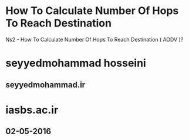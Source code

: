 # How To Calculate Number Of Hops To Reach Destination
Ns2 - How To Calculate Number Of Hops To Reach Destination ( AODV )?
#
# seyyedmohammad hosseini
## seyyedmohammad.ir
# iasbs.ac.ir
## 02-05-2016
